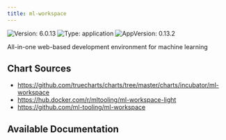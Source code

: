 ```yaml
---
title: ml-workspace
---
```


![Version: 6.0.13](https://img.shields.io/badge/Version-6.0.13-informational?style=flat-square) ![Type: application](https://img.shields.io/badge/Type-application-informational?style=flat-square) ![AppVersion: 0.13.2](https://img.shields.io/badge/AppVersion-0.13.2-informational?style=flat-square)

All-in-one web-based development environment for machine learning

## Chart Sources

- https://github.com/truecharts/charts/tree/master/charts/incubator/ml-workspace
- https://hub.docker.com/r/mltooling/ml-workspace-light
- https://github.com/ml-tooling/ml-workspace

## Available Documentation

